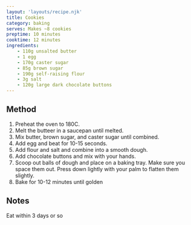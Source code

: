 ```yaml
---
layout: 'layouts/recipe.njk'
title: Cookies
category: baking
serves: Makes ~8 cookies
preptime: 10 minutes
cooktime: 12 minutes
ingredients:
    - 110g unsalted butter
    - 1 egg
    - 170g caster sugar
    - 85g brown sugar
    - 190g self-raising flour
    - 3g salt
    - 120g large dark chocolate buttons
---
```


## Method
1. Preheat the oven to 180C.
2. Melt the butteer in a saucepan until melted.
3. Mix butter, brown sugar, and caster sugar until combined.
4. Add egg and beat for 10-15 seconds.
5. Add flour and salt and combine into a smooth dough.
6. Add chocolate buttons and mix with your hands.
7. Scoop out balls of dough and place on a baking tray. Make sure you space them out. Press down lightly with your palm to flatten them slightly.
8. Bake for 10-12 minutes until golden

## Notes
Eat within 3 days or so